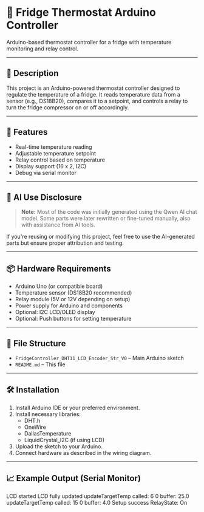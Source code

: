 # 🧊 Fridge Thermostat Arduino Controller

Arduino-based thermostat controller for a fridge with temperature monitoring and relay control.

---

## 📄 Description

This project is an Arduino-powered thermostat controller designed to regulate the temperature of a fridge. It reads temperature data from a sensor (e.g., DS18B20), compares it to a setpoint, and controls a relay to turn the fridge compressor on or off accordingly.

---

## 🔧 Features

- Real-time temperature reading  
- Adjustable temperature setpoint  
- Relay control based on temperature  
- Display support (16 x 2, I2C)
- Debug via serial monitor  

---

## 🤖 AI Use Disclosure

> **Note:** Most of the code was initially generated using the Qwen AI chat model. Some parts were later rewritten or fine-tuned manually, also with assistance from AI tools.

If you're reusing or modifying this project, feel free to use the AI-generated parts but ensure proper attribution and testing.

---

## 📦 Hardware Requirements

- Arduino Uno (or compatible board)
- Temperature sensor (DS18B20 recommended)
- Relay module (5V or 12V depending on setup)
- Power supply for Arduino and components
- Optional: I2C LCD/OLED display
- Optional: Push buttons for setting temperature

---

## 📁 File Structure

- `FridgeController_DHT11_LCD_Encoder_Str_V0` – Main Arduino sketch
- `README.md` – This file


---

## 🛠️ Installation

1. Install Arduino IDE or your preferred environment.
2. Install necessary libraries:
   - DHT.h
   - OneWire
   - DallasTemperature
   - LiquidCrystal_I2C (if using LCD)
3. Upload the sketch to your Arduino.
4. Connect hardware as described in the wiring diagram.

---

## 📈 Example Output (Serial Monitor)
LCD started
LCD fully updated
updateTargetTemp called: 6 0 buffer: 25.0
updateTargetTemp called: 15 0 buffer: 4.0
Setup success
RelayState: On

